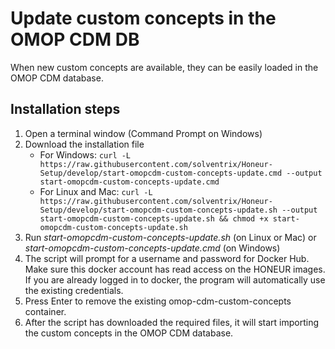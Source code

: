 # Update custom concepts in the OMOP CDM DB
When new custom concepts are available, they can be easily loaded in the OMOP CDM database.

## Installation steps
1. Open a terminal window (Command Prompt on Windows)
2. Download the installation file
   * For Windows: `curl -L https://raw.githubusercontent.com/solventrix/Honeur-Setup/develop/start-omopcdm-custom-concepts-update.cmd --output start-omopcdm-custom-concepts-update.cmd`
   * For Linux and Mac: `curl -L https://raw.githubusercontent.com/solventrix/Honeur-Setup/develop/start-omopcdm-custom-concepts-update.sh --output start-omopcdm-custom-concepts-update.sh && chmod +x start-omopcdm-custom-concepts-update.sh`
3. Run *start-omopcdm-custom-concepts-update.sh* (on Linux or Mac) or *start-omopcdm-custom-concepts-update.cmd* (on Windows)
4. The script will prompt for a username and password for Docker Hub. Make sure this docker account has read access on the HONEUR images. If you are already logged in to docker, the program will automatically use the existing credentials.
5. Press Enter to remove the existing omop-cdm-custom-concepts container.
6. After the script has downloaded the required files, it will start importing the custom concepts in the OMOP CDM database.
